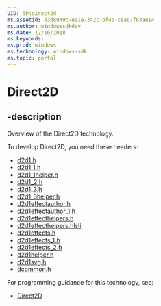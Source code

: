 ```yaml
---
UID: TP:direct2d
ms.assetid: 43d8949c-ea1e-342c-bf43-cea67f63ae14
ms.author: windowssdkdev
ms.date: 12/16/2018
ms.keywords: 
ms.prod: windows
ms.technology: windows-sdk
ms.topic: portal
---
```


# Direct2D

## -description

Overview of the Direct2D technology.

To develop Direct2D, you need these headers:

 * [d2d1.h](../d2d1/index.md)
 * [d2d1_1.h](../d2d1_1/index.md)
 * [d2d1_1helper.h](../d2d1_1helper/index.md)
 * [d2d1_2.h](../d2d1_2/index.md)
 * [d2d1_3.h](../d2d1_3/index.md)
 * [d2d1_3helper.h](../d2d1_3helper/index.md)
 * [d2d1effectauthor.h](../d2d1effectauthor/index.md)
 * [d2d1effectauthor_1.h](../d2d1effectauthor_1/index.md)
 * [d2d1effecthelpers.h](../d2d1effecthelpers/index.md)
 * [d2d1effecthelpers.hlsli](../d2d1effecthelpers/index.md)
 * [d2d1effects.h](../d2d1effects/index.md)
 * [d2d1effects_1.h](../d2d1effects_1/index.md)
 * [d2d1effects_2.h](../d2d1effects_2/index.md)
 * [d2d1helper.h](../d2d1helper/index.md)
 * [d2d1svg.h](../d2d1svg/index.md)
 * [dcommon.h](../dcommon/index.md)

For programming guidance for this technology, see:
* [Direct2D](/windows/desktop/direct2d)

